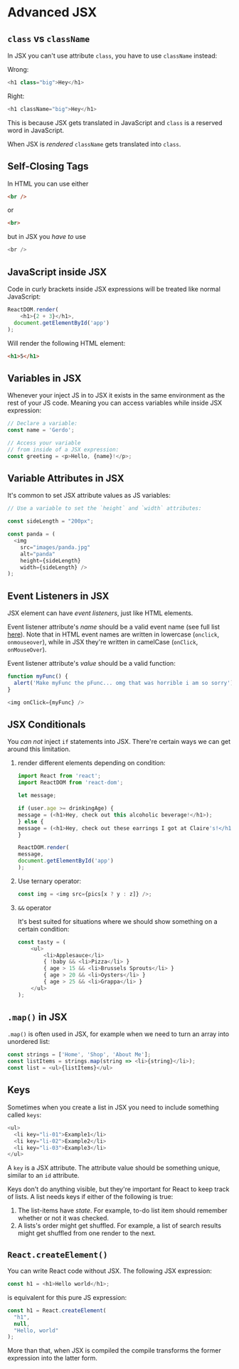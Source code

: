 # Advanced JSX

## `class` vs `className`

In JSX you can't use attribute `class`, you have to use `className` instead:

Wrong:

```javascript
<h1 class="big">Hey</h1>
```

Right:

```javascript
<h1 className="big">Hey</h1>
```

This is because JSX gets translated in JavaScript and `class` is a reserved word in JavaScript.

When JSX is _rendered_ `className` gets translated into `class`.

## Self-Closing Tags

In HTML you can use either

```html
<br />
```

or

```html
<br>
```

but in JSX you _have to_ use

```javascript
<br />
```

## JavaScript inside JSX

Code in curly brackets inside JSX expressions will be treated like normal JavaScript:

```javascript
ReactDOM.render(
    <h1>{2 + 3}</h1>,
  document.getElementById('app')
);
```

Will render the following HTML element:

```html
<h1>5</h1>
```

## Variables in JSX

Whenever your inject JS in to JSX it exists in the same environment as the rest of your JS code. Meaning you can access variables while inside JSX expression:

```javascript
// Declare a variable:
const name = 'Gerdo';

// Access your variable
// from inside of a JSX expression:
const greeting = <p>Hello, {name}!</p>;
```

## Variable Attributes in JSX

It's common to set JSX attribute values as JS variables:

```javascript
// Use a variable to set the `height` and `width` attributes:

const sideLength = "200px";

const panda = (
  <img
    src="images/panda.jpg"
    alt="panda"
    height={sideLength}
    width={sideLength} />
);
```

## Event Listeners in JSX

JSX element can have _event listeners_, just like HTML elements.

Event listener attribute's _name_ should be a valid event name (see full list [here](https://reactjs.org/docs/events.html#supported-events)). Note that in HTML event names are written in lowercase (`onclick`, `onmouseover`), while in JSX they're written in camelCase (`onClick`, `onMouseOver`).

Event listener attribute's _value_ should be a valid function:

```javascript
function myFunc() {
  alert('Make myFunc the pFunc... omg that was horrible i am so sorry');
}

<img onClick={myFunc} />
```

## JSX Conditionals

You _can not_ inject `if` statements into JSX. There're certain ways we can get around this limitation.

1. render different elements depending on condition:

    ```javascript
    import React from 'react';
    import ReactDOM from 'react-dom';

    let message;

    if (user.age >= drinkingAge) {
    message = (<h1>Hey, check out this alcoholic beverage!</h1>);
    } else {
    message = (<h1>Hey, check out these earrings I got at Claire's!</h1>);
    }

    ReactDOM.render(
    message,
    document.getElementById('app')
    );
    ```

2. Use ternary operator:

    ```javascript
    const img = <img src={pics[x ? y : z]} />;
    ```

3. `&&` operator

    It's best suited for situations where we should show something on a certain condition:

    ```javascript
    const tasty = (
        <ul>
            <li>Applesauce</li>
            { !baby && <li>Pizza</li> }
            { age > 15 && <li>Brussels Sprouts</li> }
            { age > 20 && <li>Oysters</li> }
            { age > 25 && <li>Grappa</li> }
        </ul>
    );
    ```

## `.map()` in JSX

`.map()` is often used in JSX, for example when we need to turn an array into  unordered list:

```javascript
const strings = ['Home', 'Shop', 'About Me'];
const listItems = strings.map(string => <li>{string}</li>);
const list = <ul>{listItems}</ul>
```

## Keys

Sometimes when you create a list in JSX you need to include something called `keys`:

```javascript
<ul>
  <li key="li-01">Example1</li>
  <li key="li-02">Example2</li>
  <li key="li-03">Example3</li>
</ul>
```

A `key` is a JSX attribute. The attribute value should be something unique, similar to an `id` attribute.

Keys don't do anything visible, but they're important for React to keep track of lists. A list needs keys if either of the following is true:

1. The list-items have _state_. For example, to-do list item should remember whether or not it was checked.
2. A lists's order might get shuffled. For example, a list of search results might get shuffled from one render to the next.

## `React.createElement()`

 You can write React code without JSX. The following JSX expression:

 ```javascript
 const h1 = <h1>Hello world</h1>;
 ```

is equivalent for this pure JS expression:

```javascript
const h1 = React.createElement(
  "h1",
  null,
  "Hello, world"
);
```

More than that, when JSX is compiled the compile transforms the former expression into the latter form.
